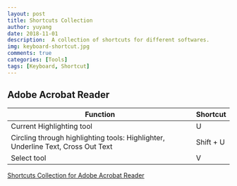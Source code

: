 ```yaml
---
layout: post
title: Shortcuts Collection
author: yuyang
date: 2018-11-01
description:  A collection of shortcuts for different softwares.
img: keyboard-shortcut.jpg
comments: true
categories: [Tools]
tags: [Keyboard, Shortcut]
---
```


## Adobe Acrobat Reader

Function | Shortcut
-------- | ---------
Current Highlighting tool | U
Circling through highlighting tools: Highlighter, Underline Text, Cross Out Text | Shift + U
Select tool | V

[Shortcuts Collection for Adobe Acrobat Reader](https://helpx.adobe.com/acrobat/using/keyboard-shortcuts.html)
